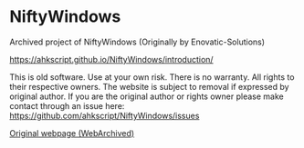 # NiftyWindows
Archived project of NiftyWindows (Originally by Enovatic-Solutions)

https://ahkscript.github.io/NiftyWindows/introduction/

This is old software. Use at your own risk. There is no warranty. All rights to their respective owners. The website is subject to removal if expressed by original author. If you are the original author or rights owner please make contact through an issue here: https://github.com/ahkscript/NiftyWindows/issues

[Original webpage (WebArchived)](https://web.archive.org/web/20200615173923/http://www.enovatic.org:80/products/niftywindows/introduction/)
